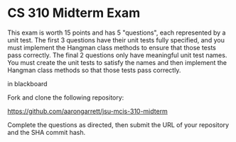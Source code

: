 CS 310 Midterm Exam
===================
This exam is worth 15 points and has 5 "questions", each represented by a unit
test. The first 3 questions have their unit tests fully specified, and you must
implement the Hangman class methods to ensure that those tests pass correctly.
The final 2 questions only have meaningful unit test names. You must create the
unit tests to satisfy the names and then implement the Hangman class methods
so that those tests pass correctly.






in blackboard

Fork and clone the following repository:

https://github.com/aarongarrett/jsu-mcis-310-midterm

Complete the questions as directed, then submit the URL of your repository and the SHA commit hash.
